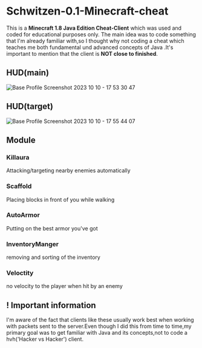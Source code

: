 
# Schwitzen-0.1-Minecraft-cheat

This is a <strong>Minecraft 1.8 Java Edition Cheat-Client</strong> which was used and coded for educational purposes only. The main idea was to code something that I'm already familiar with,so I thought why not coding a cheat which teaches me both fundamental und advanced concepts of Java .It's important to mention that the client is <strong>NOT close to finished</strong>.


## HUD(main)

![Base Profile Screenshot 2023 10 10 - 17 53 30 47](https://github.com/BenAmSchwitzen/Schwitzen-0.1-Minecraft-cheat/assets/135648700/41880ec9-f93f-44f7-95a7-c0e887bd81ee)


## HUD(target)

![Base Profile Screenshot 2023 10 10 - 17 55 44 07](https://github.com/BenAmSchwitzen/Schwitzen-0.1-Minecraft-cheat/assets/135648700/10af70c5-8776-429c-a8b7-6e347de4edaa)


## Module

### Killaura 
Attacking/targeting nearby enemies automatically
### Scaffold 
Placing blocks in front of you while walking
### AutoArmor 
Putting on the best armor you've got
### InventoryManger 
removing and sorting of the inventory
### Veloctity 
no velocity to the player when hit by an enemy

## ! Important information

I'm aware of the fact that clients like these usually work best when working with packets sent to the server.Even though I did this from time to time,my primary goal was to get familiar with Java and its concepts,not to code a hvh('Hacker vs Hacker') client.

